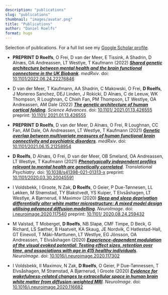 ```yaml
---
description: "publications"
slug: "publications"
thumbnail: "images/avatar.png"
title: "Publications"
author: "Daniel Roelfs"
format: hugo
---
```




Selection of publications. For a full list see my [Google Scholar
profile](https://scholar.google.com/citations?user=QmVQcsAAAAAJ&hl=en).

-   **PREPRINT** **D Roelfs**, O Frei, D van der Meer, E Tissink, A
    Shadrin, D Alnæs, OA Andreassen, LT Westlye, T Kaufmann (2022)
    [***Shared genetic architecture between mental health and the brain
    functional connectome in the UK
    Biobank***](https://doi.org/10.1101/2022.06.24.22276846). *medRxiv*.
    doi:
    [10.1101/2022.06.24.22276846](https://doi.org/10.1101/2022.06.24.22276846)

-   D van der Meer, T Kaufmann, AA Shadrin, C Makowski, O Frei, **D
    Roelfs**, J Monereo Sanchez, DEJ Linden, J Rokicki, D Alnæs, C de
    Leeuw, WK Thompson, R Loughnan, C Chieh Fan, PM Thompson, LT
    Westlye, OA Andreassen, AM Dale (2022) [***The genetic architecture
    of human cortical
    folding***](https://doi.org/10.1126/sciadv.abj9446). *Science
    Advances*. doi: [10.1101/
    2021.01.13.426555](https://doi.org/10.1126/sciadv.abj9446) preprint:
    [10.1101/
    2021.01.13.426555](https://doi.org/10.1101/2021.01.13.426555)

-   **PREPRINT** **D Roelfs**, D van der Meer, D Alnæs, O Frei, R
    Loughnan, CC Fan, AM Dale, OA Andreassen, LT Westlye, T
    Kaufmann (2021) [***Genetic overlap between multivariate measures of
    human functional brain connectivity and psychiatric
    disorders***](https://doi.org/10.1101/2021.06.15.21258954).
    *medRxiv*. doi:
    [10.1101/2021.06.15.21258954](https://doi.org/10.1101/2021.06.15.21258954)

-   **D Roelfs**, D Alnæs, O Frei, D van der Meer, OB Smeland, OA
    Andreassen, LT Westlye, T Kaufmann (2021) [***Phenotypically
    independent profiles relevant to mental health are genetically
    correlated***](https://doi.org/10.1038/s41398-021-01313-x).
    *Translational Psychiatry*. doi:
    [10.1038/s41398-021-01313-x](https://doi.org/10.1038/s41398-021-01313-x)
    preprint:
    [10.1101/2020.03.30.20045591](https://doi.org/10.1101/2020.03.30.20045591)

-   I Voldsbekk, I Groote, N Zak, **D Roelfs**, O Geier, P Due-Tønnesen,
    LL Løkken, M Strømstad, TY Blakstvedt, YS Kuiper, T Elvsåshagen, LT
    Westlye, A Bjørnerud, II Maximov (2020) [***Sleep and sleep
    deprivation differentially alter white matter microstructure: A
    mixed model design utilising advanced diffusion
    modelling***](https://doi.org/10.1016/j.neuroimage.2020.117540).
    *NeuroImage*. doi:
    [j.neuroimage.2020.117540](https://doi.org/10.1016/j.neuroimage.2020.117540)
    preprint: [10.1101/
    2020.08.24.259432](https://doi.org/10.1101/2020.08.24.259432)

-   M Valstad, T Moberget, **D Roelfs**, NB Slapø, CMF Timpe, D Beck, G
    Richard, LS Sæther, B Haatveit, KA Skaug, JE Nordvik, C
    Hatlestad-Hall, GT Einevoll, T Mãki-Marttunen, LT Westlye, EG
    Jõnsson, OA Andreassen, T Elvsåshagen (2020)
    [***Experience-dependent modulation of the visual evoked potential:
    Testing effect sizes, retention over time, and associations with age
    in 415 healthy
    individuals***](https://doi.org/10.1016/j.neuroimage.2020.117302).
    *NeuroImage*. doi:
    [10.1016/j.neuroimage.2020.117302](https://doi.org/10.1016/j.neuroimage.2020.117302)

-   I Voldsbekk, II Maximov, N Zak, **D Roelfs**, O Geier, P
    Due-Tønnessen, T Elvsåshagen, M Strømstad, A Bjørnerud, I
    Groote (2020) [***Evidence for wakefulness-related changes to
    extracellular space in human brain white matter from
    diffusion-weighted
    MRI***](https://doi.org/10.1016/j.neuroimage.2020.116682).
    *NeuroImage*. doi:
    [10.1016/j.neuroimage.2020.116682](https://doi.org/10.1016/j.neuroimage.2020.116682)
